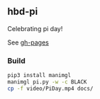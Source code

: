 ## hbd-pi

Celebrating pi day!

See [gh-pages](https://sebastienblanchet.github.io/hbd-pi/)

### Build

```bash
pip3 install manimgl
manimgl pi.py -w -c BLACK
cp -f video/PiDay.mp4 docs/
```
